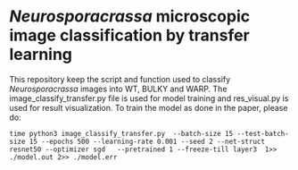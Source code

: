 # $Neurospora crassa$ microscopic image classification by transfer learning

This repository keep the script and function used to classify $Neurospora crassa$ images into WT, BULKY and WARP. The image_classify_transfer.py file is used for model training and res_visual.py is used for result visualization. To train the model as done in the paper, please do:

```
time python3 image_classify_transfer.py  --batch-size 15 --test-batch-size 15 --epochs 500 --learning-rate 0.001 --seed 2 --net-struct resnet50 --optimizer sgd   --pretrained 1 --freeze-till layer3  1>> ./model.out 2>> ./model.err
```
